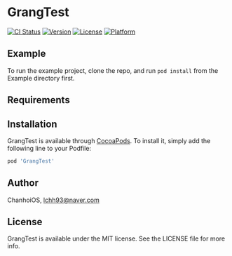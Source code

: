 # GrangTest

[![CI Status](https://img.shields.io/travis/ChanhoiOS/GrangTest.svg?style=flat)](https://travis-ci.org/ChanhoiOS/GrangTest)
[![Version](https://img.shields.io/cocoapods/v/GrangTest.svg?style=flat)](https://cocoapods.org/pods/GrangTest)
[![License](https://img.shields.io/cocoapods/l/GrangTest.svg?style=flat)](https://cocoapods.org/pods/GrangTest)
[![Platform](https://img.shields.io/cocoapods/p/GrangTest.svg?style=flat)](https://cocoapods.org/pods/GrangTest)

## Example

To run the example project, clone the repo, and run `pod install` from the Example directory first.

## Requirements

## Installation

GrangTest is available through [CocoaPods](https://cocoapods.org). To install
it, simply add the following line to your Podfile:

```ruby
pod 'GrangTest'
```

## Author

ChanhoiOS, lchh93@naver.com

## License

GrangTest is available under the MIT license. See the LICENSE file for more info.
